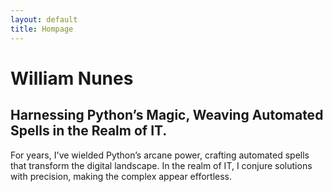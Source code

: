 ```yaml
---
layout: default
title: Hompage
---
```


# William Nunes

## Harnessing Python’s Magic, Weaving Automated Spells in the Realm of IT.

For years, I've wielded Python’s arcane power, crafting automated spells that transform the digital landscape. 
In the realm of IT, I conjure solutions with precision, making the complex appear effortless.